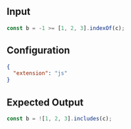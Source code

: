 
## Input
```javascript input
const b = -1 >= [1, 2, 3].indexOf(c);
```

## Configuration
```json configuration
{
  "extension": "js"
}
```

## Expected Output
```javascript expected output
const b = ![1, 2, 3].includes(c);
```
